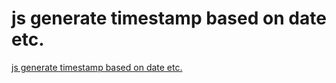 # js generate timestamp based on date etc.
[js generate timestamp based on date etc.](https://aiwithcloud.com/2022/09/19/js_generate_timestamp_based_on_date_etc/)